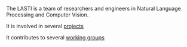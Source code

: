 The LASTI is a team of researchers and engineers in Natural Language Processing and Computer Vision.

It is involved in several [projects](projects/projects.md)

It contributes to several [working groups](wg/wg.md)
